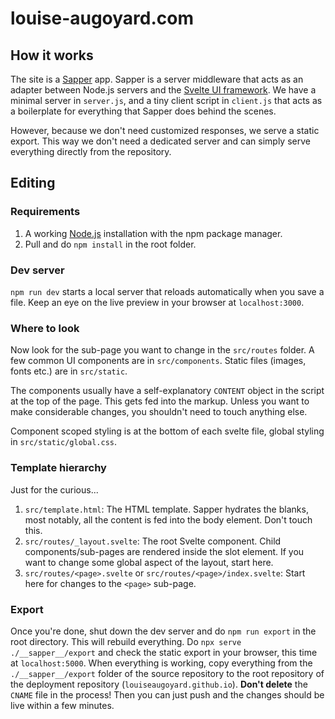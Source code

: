 # louise-augoyard.com

## How it works

The site is a [Sapper](https://sapper.svelte.dev/) app. Sapper is a server middleware that acts as an adapter between Node.js servers and the [Svelte UI framework](https://svelte.dev). We have a minimal server in `server.js`, and a tiny client script in `client.js` that acts as a boilerplate for everything that Sapper does behind the scenes.

However, because we don't need customized responses, we serve a static export. This way we don't need a dedicated server and can simply serve everything directly from the repository.

## Editing

### Requirements
1. A working [Node.js](https://nodejs.org) installation with the npm package manager.
2. Pull and do `npm install` in the root folder.

### Dev server
`npm run dev` starts a local server that reloads automatically when you save a file. Keep an eye on the live preview in your browser at `localhost:3000`.

### Where to look
Now look for the sub-page you want to change in the `src/routes` folder. A few common UI components are in `src/components`. Static files (images, fonts etc.) are in `src/static`.

The components usually have a self-explanatory `CONTENT` object in the script at the top of the page. This gets fed into the markup. Unless you want to make considerable changes, you shouldn't need to touch anything else.

Component scoped styling is at the bottom of each svelte file, global styling in `src/static/global.css`.

### Template hierarchy

Just for the curious...

1. `src/template.html`: The HTML template. Sapper hydrates the blanks, most notably, all the content is fed into the body element. Don't touch this.  
2. `src/routes/_layout.svelte`: The root Svelte component. Child components/sub-pages are rendered inside the slot element. If you want to change some global aspect of the layout, start here.  
3. `src/routes/<page>.svelte` or `src/routes/<page>/index.svelte`: Start here for changes to the `<page>` sub-page.

### Export
Once you're done, shut down the dev server and do `npm run export` in the root directory. This will rebuild everything. Do `npx serve ./__sapper__/export` and check the static export in your browser, this time at `localhost:5000`. When everything is working, copy everything from the `./__sapper__/export` folder of the source repository to the root repository of the deployment repository (`louiseaugoyard.github.io`). **Don't delete** the `CNAME` file in the process! Then you can just push and the changes should be live within a few minutes.